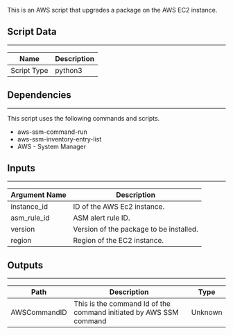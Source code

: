 This is an AWS script that upgrades a package on the AWS EC2 instance.

## Script Data

---

| **Name** | **Description** |
| --- | --- |
| Script Type | python3 |

## Dependencies

---
This script uses the following commands and scripts.

* aws-ssm-command-run
* aws-ssm-inventory-entry-list
* AWS - System Manager

## Inputs

---

| **Argument Name** | **Description** |
| --- | --- |
| instance_id | ID of the AWS Ec2 instance. |
| asm_rule_id | ASM alert rule ID. |
| version | Version of the package to be installed. |
| region | Region of the EC2 instance. |

## Outputs

---

| **Path** | **Description** | **Type** |
| --- | --- | --- |
| AWSCommandID | This is the command Id of the command initiated by AWS SSM command | Unknown |
